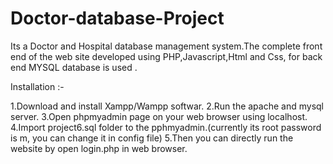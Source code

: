 # Doctor-database-Project
Its a Doctor and Hospital database management system.The complete front end of the web site developed using PHP,Javascript,Html and Css, for back end MYSQL database is used .

Installation :-

1.Download and install Xampp/Wampp softwar.
2.Run the apache and mysql server.
3.Open phpmyadmin page on your web browser using localhost.
4.Import project6.sql folder to the pphmyadmin.(currently its root password is m, you can change it in config file)
5.Then you can directly run the website by open login.php in web browser.


